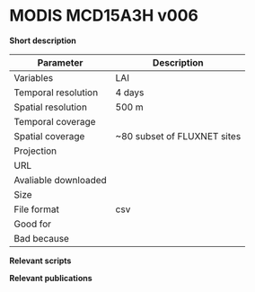 # MODIS MCD15A3H v006

**Short description**



| Parameter     | Description |
| ---      | ---       |
| Variables            |    LAI    |
| Temporal resolution  |     4 days      |
| Spatial resolution   |     500 m                |
| Temporal coverage    |                     |
| Spatial coverage     |   ~80 subset of FLUXNET sites                  |
| Projection           |                     |
| URL                  |                     |
| Avaliable downloaded |                     |
| Size                 |                  |
| File format          |     csv               |
| Good for             |                     |
| Bad because          |                     |



**Relevant scripts**




**Relevant publications**
